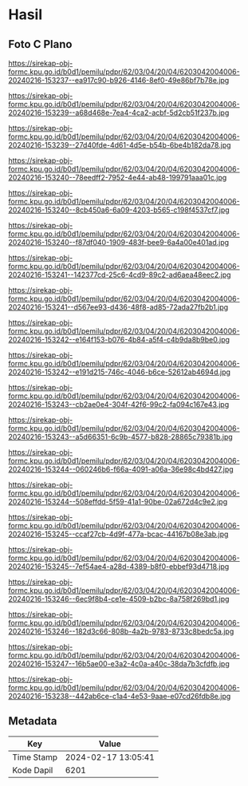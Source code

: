 # Hasil

## Foto C Plano

https://sirekap-obj-formc.kpu.go.id/b0d1/pemilu/pdpr/62/03/04/20/04/6203042004006-20240216-153237--ea917c90-b926-4146-8ef0-49e86bf7b78e.jpg

https://sirekap-obj-formc.kpu.go.id/b0d1/pemilu/pdpr/62/03/04/20/04/6203042004006-20240216-153239--a68d468e-7ea4-4ca2-acbf-5d2cb51f237b.jpg

https://sirekap-obj-formc.kpu.go.id/b0d1/pemilu/pdpr/62/03/04/20/04/6203042004006-20240216-153239--27d40fde-4d61-4d5e-b54b-6be4b182da78.jpg

https://sirekap-obj-formc.kpu.go.id/b0d1/pemilu/pdpr/62/03/04/20/04/6203042004006-20240216-153240--78eedff2-7952-4e44-ab48-199791aaa01c.jpg

https://sirekap-obj-formc.kpu.go.id/b0d1/pemilu/pdpr/62/03/04/20/04/6203042004006-20240216-153240--8cb450a6-6a09-4203-b565-c198f4537cf7.jpg

https://sirekap-obj-formc.kpu.go.id/b0d1/pemilu/pdpr/62/03/04/20/04/6203042004006-20240216-153240--f87df040-1909-483f-bee9-6a4a00e401ad.jpg

https://sirekap-obj-formc.kpu.go.id/b0d1/pemilu/pdpr/62/03/04/20/04/6203042004006-20240216-153241--142377cd-25c6-4cd9-89c2-ad6aea48eec2.jpg

https://sirekap-obj-formc.kpu.go.id/b0d1/pemilu/pdpr/62/03/04/20/04/6203042004006-20240216-153241--d567ee93-d436-48f8-ad85-72ada27fb2b1.jpg

https://sirekap-obj-formc.kpu.go.id/b0d1/pemilu/pdpr/62/03/04/20/04/6203042004006-20240216-153242--e164f153-b076-4b84-a5f4-c4b9da8b9be0.jpg

https://sirekap-obj-formc.kpu.go.id/b0d1/pemilu/pdpr/62/03/04/20/04/6203042004006-20240216-153242--e191d215-746c-4046-b6ce-52612ab4694d.jpg

https://sirekap-obj-formc.kpu.go.id/b0d1/pemilu/pdpr/62/03/04/20/04/6203042004006-20240216-153243--cb2ae0e4-304f-42f6-99c2-fa094c167e43.jpg

https://sirekap-obj-formc.kpu.go.id/b0d1/pemilu/pdpr/62/03/04/20/04/6203042004006-20240216-153243--a5d66351-6c9b-4577-b828-28865c79381b.jpg

https://sirekap-obj-formc.kpu.go.id/b0d1/pemilu/pdpr/62/03/04/20/04/6203042004006-20240216-153244--060246b6-f66a-4091-a06a-36e98c4bd427.jpg

https://sirekap-obj-formc.kpu.go.id/b0d1/pemilu/pdpr/62/03/04/20/04/6203042004006-20240216-153244--508effdd-5f59-41a1-90be-02a672d4c9e2.jpg

https://sirekap-obj-formc.kpu.go.id/b0d1/pemilu/pdpr/62/03/04/20/04/6203042004006-20240216-153245--ccaf27cb-4d9f-477a-bcac-44167b08e3ab.jpg

https://sirekap-obj-formc.kpu.go.id/b0d1/pemilu/pdpr/62/03/04/20/04/6203042004006-20240216-153245--7ef54ae4-a28d-4389-b8f0-ebbef93d4718.jpg

https://sirekap-obj-formc.kpu.go.id/b0d1/pemilu/pdpr/62/03/04/20/04/6203042004006-20240216-153246--6ec9f8b4-ce1e-4509-b2bc-8a758f269bd1.jpg

https://sirekap-obj-formc.kpu.go.id/b0d1/pemilu/pdpr/62/03/04/20/04/6203042004006-20240216-153246--182d3c66-808b-4a2b-9783-8733c8bedc5a.jpg

https://sirekap-obj-formc.kpu.go.id/b0d1/pemilu/pdpr/62/03/04/20/04/6203042004006-20240216-153247--16b5ae00-e3a2-4c0a-a40c-38da7b3cfdfb.jpg

https://sirekap-obj-formc.kpu.go.id/b0d1/pemilu/pdpr/62/03/04/20/04/6203042004006-20240216-153238--442ab6ce-c1a4-4e53-9aae-e07cd26fdb8e.jpg


## Metadata

| Key        | Value               |
| ---------- | ------------------- |
| Time Stamp | 2024-02-17 13:05:41 |
| Kode Dapil | 6201                |




